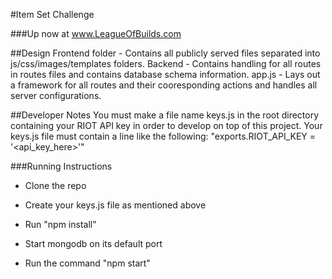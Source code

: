 #Item Set Challenge

###Up now at www.LeagueOfBuilds.com

##Design
Frontend folder -
  Contains all publicly served files separated into js/css/images/templates folders.
Backend -
  Contains handling for all routes in routes files and contains database schema information.
app.js -
  Lays out a framework for all routes and their cooresponding actions and handles all server configurations.

##Developer Notes
You must make a file name keys.js in the root directory containing your RIOT API key in order to develop on top of this project.
Your keys.js file must contain a line like the following: "exports.RIOT_API_KEY = '<api_key_here>'"

###Running Instructions
- Clone the repo

- Create your keys.js file as mentioned above

- Run "npm install"

- Start mongodb on its default port

- Run the command "npm start" 